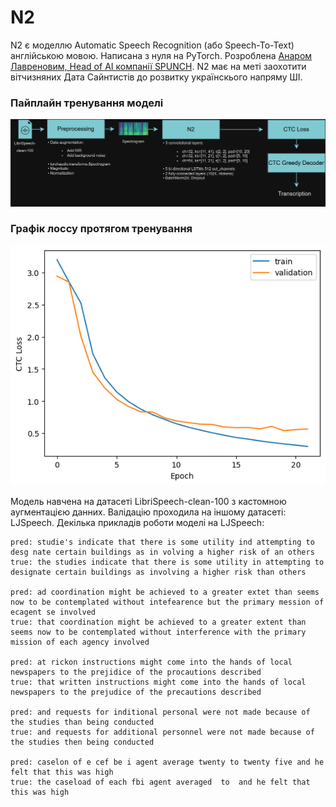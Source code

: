 # N2

N2 є моделлю Automatic Speech Recognition (або Speech-To-Text) англійською мовою. Написана з нуля на PyTorch. Розроблена [Анаром Лавреновим, Head of AI компанії SPUNCH](https://www.linkedin.com/mynetwork/). N2 має на меті заохотити вітчизняних Дата Сайнтистів до розвитку українскього напряму ШІ. 

### Пайплайн тренування моделі
![image](https://github.com/anarlavrenov/n2/blob/main/pipeline_diagram.webp)

### Графік лоссу протягом тренування
![image](https://github.com/anarlavrenov/n2/blob/main/loss.png)


Модель навчена на датасеті LibriSpeech-clean-100 з кастомною аугментацією данних. Валідацію проходила на іншому датасеті: LJSpeech.
Декілька прикладів роботи моделі на LJSpeech:

```
pred: studie's indicate that there is some utility ind attempting to desg nate certain buildings as in volving a higher risk of an others
true: the studies indicate that there is some utility in attempting to designate certain buildings as involving a higher risk than others

pred: ad coordination might be achieved to a greater extet than seems now to be contemplated without intefearence but the primary mession of ecagent se involved
true: that coordination might be achieved to a greater extent than seems now to be contemplated without interference with the primary mission of each agency involved

pred: at rickon instructions might come into the hands of local newspapers to the prejidice of the procautions described
true: that written instructions might come into the hands of local newspapers to the prejudice of the precautions described

pred: and requests for inditional personal were not made because of the studies than being conducted
true: and requests for additional personnel were not made because of the studies then being conducted

pred: caselon of e cef be i agent average twenty to twenty five and he felt that this was high
true: the caseload of each fbi agent averaged  to  and he felt that this was high

```
